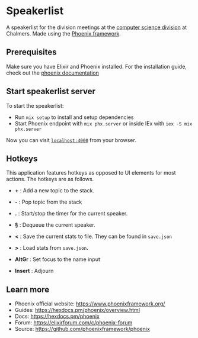 # Speakerlist

A speakerlist for the division meetings at the [computer science division](https://www.dtek.se) at Chalmers. Made using the [Phoenix framework](https://www.phoenixframework.org/).

## Prerequisites

Make sure you have Elixir and Phoenix installed. For the installation guide, check out the [phoenix documentation](https://hexdocs.pm/phoenix/installation.html)

## Start speakerlist server

To start the speakerlist:

  * Run `mix setup` to install and setup dependencies
  * Start Phoenix endpoint with `mix phx.server` or inside IEx with `iex -S mix phx.server`

Now you can visit [`localhost:4000`](http://localhost:4000) from your browser.

## Hotkeys

This application features hotkeys as opposed to UI elements for most actions. The hotkeys are as follows.

* **\+** : Add a new topic to the stack.

* **-** : Pop topic from the stack

* **.** : Start/stop the timer for the current speaker.

* **§** : Dequeue the current speaker.

* **<** : Save the current stats to file. They can be found in `save.json`

* **>** : Load stats from `save.json`.

* **AltGr** : Set focus to the name input

* **Insert** : Adjourn

## Learn more

  * Phoenix official website: https://www.phoenixframework.org/
  * Guides: https://hexdocs.pm/phoenix/overview.html
  * Docs: https://hexdocs.pm/phoenix
  * Forum: https://elixirforum.com/c/phoenix-forum
  * Source: https://github.com/phoenixframework/phoenix
